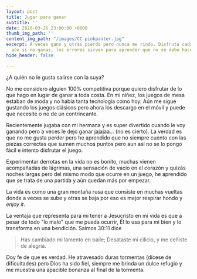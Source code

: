 ```yaml
---
layout: post
title: Jugar para ganar
subtitle: ''
date: 2020-03-26 23:00:00 +0000
thumb_img_path: ''
content_img_path: "/images/CC pinkpanter.jpg"
excerpt: A veces gano y otras pierdo pero nunca me rindo. Disfruta cada partida porque
  aún si no ganas, los errores sirven para aprender que no se debe hacer.
hide_header: false

---
```

¿A quién no le gusta salirse con la suya?

No me considero alguien 100% competitiva porque quiero disfrutar de lo que hago en lugar de ganar a toda costa. En mi niñez, los juegos de mesa estaban de moda y no había tanta tecnología como hoy. Aún me sigue gustando los juegos clásicos pero ahora los descargo en el móvil y puede que necesite o no de un contrincante.

Recientemente jugaba con mi hermana y es super divertido cuando le voy ganando pero a veces le dejo ganar jajajaa... (no es cierto). La verdad es que no me gusta perder pero he aprendido que no siempre cuento con las piezas correctas que sumen muchos puntos pero aun así no se lo pongo fácil e intento disfrutar el juego.

Experimentar derrotas en la vida no es bonito, muchas vienen acompañadas de lágrimas, una sensación de vacío en el corazón y quizás noches largas pero del mismo modo que ocurre en un juego, he aprendido que se trata de una partida y aún quedan más por empezar.

La vida es como una gran montaña rusa que consiste en muchas vueltas donde a veces se sube y otras se baja por eso es mejor respirar hondo y _enjoy it_.

La ventaja que representa para mí tener a Jesucristo en mi vida es que a pesar de todo "lo malo" que me pueda ocurrir, Él lo usa para mi bien y lo transforma en una bendición. Salmos 30:11 dice

> Has cambiado mi lamento en baile; Desataste mi cilicio, y me ceñiste de alegría.

Doy fe de que es verdad. He atravesado duras tormentas (dícese de dificultades) pero Dios ha sido fiel, siempre me brinda un dulce refugio y me muestra una apacible bonanza al final de la tormenta.